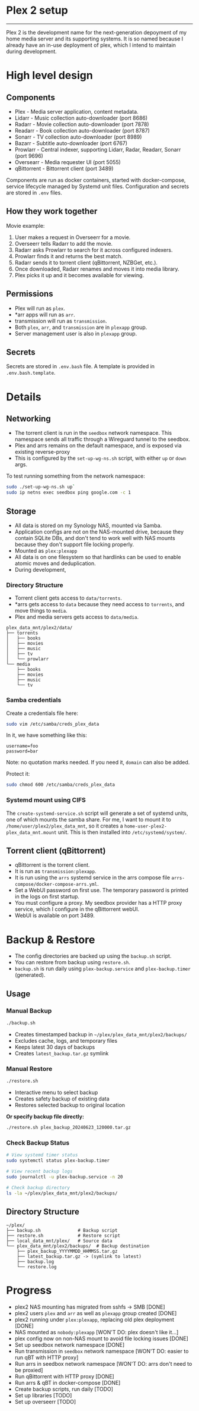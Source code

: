 # Plex 2 setup

---

Plex 2 is the development name for the next-generation depoyment of
my home media server and its supporting systems. It is so named because
I already have an in-use deployment of plex, which I intend to maintain
during development.

# High level design

## Components

* Plex - Media server application, content metadata.
* Lidarr - Music collection auto-downloader                              (port 8686)
* Radarr - Movie collection auto-downloader                              (port 7878)
* Readarr - Book collection auto-downloader                              (port 8787)
* Sonarr - TV collection auto-downloader                                 (port 8989)
* Bazarr - Subtitle auto-downloader                                      (port 6767)
* Prowlarr - Central indexer, supporting Lidarr, Radar, Readarr, Sonarr  (port 9696)
* Oversearr - Media requester UI                                         (port 5055)
* qBittorrent - Bittorrent client                                        (port 3489)

Components are run as docker containers, started with docker-compose,
service lifecycle managed by Systemd unit files. Configuration and secrets
are stored in `.env` files.

## How they work together

Movie example:

1. User makes a request in Overseerr for a movie.
2. Overseerr tells Radarr to add the movie.
3. Radarr asks Prowlarr to search for it across configured indexers.
4. Prowlarr finds it and returns the best match.
5. Radarr sends it to torrent client (qBittorrent, NZBGet, etc.).
6. Once downloaded, Radarr renames and moves it into media library.
7. Plex picks it up and it becomes available for viewing.

## Permissions

* Plex will run as `plex`.
* \*arr apps will run as `arr`.
* transmission will run as `transmission`.
* Both `plex`, `arr`, and `transmission` are in `plexapp` group.
* Server management user is also in `plexapp` group.

## Secrets

Secrets are stored in `.env.bash` file. A template is provided in `.env.bash.template`.

# Details

## Networking

* The torrent client is run in the `seedbox` network namespace. 
  This namespace sends all traffic through a Wireguard tunnel to the seedbox.
* Plex and arrs remains on the default namespace, and is exposed via existing 
  reverse-proxy
* This is configured by the `set-up-wg-ns.sh` script, with either `up` or 
  `down` args.

To test running something from the network namespace:

```bash
sudo ./set-up-wg-ns.sh up`
sudo ip netns exec seedbox ping google.com -c 1
```

## Storage

* All data is stored on my Synology NAS, mounted via Samba.
* Application configs are not on the NAS-mounted drive, because they contain
  SQLite DBs, and don't tend to work well with NAS mounts because they don't 
  support file locking properly.
* Mounted as `plex:plexapp`
* All data is on one filesystem so that hardlinks can be used to enable
  atomic moves and deduplication.
* During development, 

### Directory Structure

* Torrent client gets access to `data/torrents`.
* \*arrs gets access to `data` because they need access to `torrents`, and move 
  things to `media`.
* Plex and media servers gets access to `data/media`.

```
plex_data_mnt/plex2/data/
├── torrents
│   ├── books
│   ├── movies
│   ├── music
│   ├── tv
│   └── prowlarr
└── media
    ├── books
    ├── movies
    ├── music
    └── tv
```

### Samba credentials 

Create a credentials file here:

```bash
sudo vim /etc/samba/creds_plex_data 
```

In it, we have something like this:

```
username=foo
password=bar
```

Note: no quotation marks needed. If you need it, `domain` can also be added.

Protect it:

```bash
sudo chmod 600 /etc/samba/creds_plex_data
```

### Systemd mount using CIFS


The `create-systemd-service.sh` script will generate a set of systemd units, 
one of which mounts the samba share. For me, I want to mount it to 
`/home/user/plex2/plex_data_mnt`, so it creates a 
`home-user-plex2-plex_data_mnt.mount` unit. This is then installed into 
`/etc/systemd/system/`.

## Torrent client (qBittorrent)

* qBittorrent is the torrent client.
* It is run as `transmission:plexapp`.
* It is run using the `arrs` systemd service in the arrs compose file 
  `arrs-compose/docker-compose-arrs.yml`.
* Set a WebUI password on first use. The temporary password is printed in 
  the logs on first startup.
* You must configure a proxy. My seedbox provider has a HTTP proxy service, 
  which I configure in the qBittorrent webUI.
* WebUI is available on port 3489.

# Backup & Restore

* The config directories are backed up using the `backup.sh` script. 
* You can restore from backup using `restore.sh`.
* `backup.sh` is run daily using `plex-backup.service` and `plex-backup.timer`
  (generated).

## Usage

### Manual Backup

```bash
./backup.sh
```

- Creates timestamped backup in `~/plex/plex_data_mnt/plex2/backups/`
- Excludes cache, logs, and temporary files
- Keeps latest 30 days of backups
- Creates `latest_backup.tar.gz` symlink

### Manual Restore

```bash
./restore.sh
```

- Interactive menu to select backup
- Creates safety backup of existing data
- Restores selected backup to original location

**Or specify backup file directly:**

```bash
./restore.sh plex_backup_20240623_120000.tar.gz
```

### Check Backup Status

```bash
# View systemd timer status
sudo systemctl status plex-backup.timer

# View recent backup logs
sudo journalctl -u plex-backup.service -n 20

# Check backup directory
ls -la ~/plex/plex_data_mnt/plex2/backups/
```

## Directory Structure

```
~/plex/
├── backup.sh              # Backup script
├── restore.sh             # Restore script
├── local_data_mnt/plex/   # Source data
└── plex_data_mnt/plex2/backups/  # Backup destination
    ├── plex_backup_YYYYMMDD_HHMMSS.tar.gz
    ├── latest_backup.tar.gz -> (symlink to latest)
    ├── backup.log
    └── restore.log
```

# Progress

* plex2 NAS mounting has migrated from sshfs -> SMB [DONE]
* plex2 users `plex` and `arr` as well as `plexapp` group created [DONE]
* plex2 running under `plex:plexapp`, replacing old plex deployment [DONE]
* NAS mounted as `nobody:plexapp` [WON'T DO: plex doesn't like it...]
* plex config now on non-NAS mount to avoid file locking issues [DONE]
* Set up seedbox network namespace [DONE]
* Run transmission in `seedbox` network namespace [WON'T DO: easier to run qBT with HTTP proxy]
* Run arrs in seedbox network namespace [WON'T DO: arrs don't need to be proxied]
* Run qBittorrent with HTTP proxy [DONE]
* Run arrs & qBT in docker-compose [DONE]
* Create backup scripts, run daily [TODO]
* Set up libraries [TODO]
* Set up overseerr [TODO]

